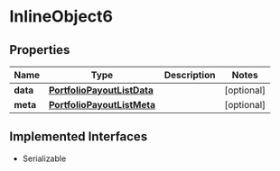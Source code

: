

# InlineObject6


## Properties

Name | Type | Description | Notes
------------ | ------------- | ------------- | -------------
**data** | [**PortfolioPayoutListData**](PortfolioPayoutListData.md) |  |  [optional]
**meta** | [**PortfolioPayoutListMeta**](PortfolioPayoutListMeta.md) |  |  [optional]


## Implemented Interfaces

* Serializable


